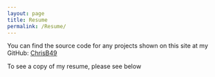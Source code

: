 ```yaml
---
layout: page
title: Resume
permalink: /Resume/
---
```

You can find the source code for any projects shown on this site at my GitHub: 
[ChrisB49](https://github.com/ChrisB49)

To see a copy of my resume, please see below 
<object data="{{ site.url }}/Resume.pdf" width="600" height="800" type='application/pdf'></object>

